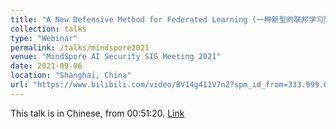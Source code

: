 ```yaml
---
title: "A New Defensive Method for Federated Learning (一种新型的联邦学习防御方法)"
collection: talks
type: "Webinar"
permalink: /talks/mindspore2021
venue: "MindSpore AI Security SIG Meeting 2021"
date: 2021-09-06
location: "Shanghai, China"
url: "https://www.bilibili.com/video/BV14g411V7nZ?spm_id_from=333.999.0.0"
---
```


This talk is in Chinese, from 00:51:20. [Link](https://www.bilibili.com/video/BV14g411V7nZ?spm_id_from=333.999.0.0)